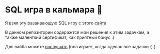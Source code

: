 # SQL игра в кальмара 🦑

Я взял эту развивающую SQL игру с этого [сайта](https://datalemur.com/sql-game)

В данном репозитории содеражтся мои решения к этим задачкам, а также маленткий сертификат, как приятный бонус :)

Для вайба можете [послушать](https://youtu.be/AqMMU4O6M3g?si=wgi5P3k3btdL8_OJ) (она играет, когда сделал все задачки :) )